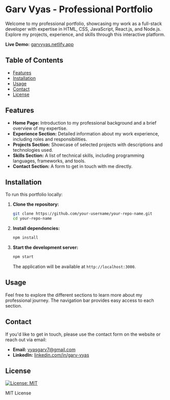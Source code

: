 # Garv Vyas - Professional Portfolio

Welcome to my professional portfolio, showcasing my work as a full-stack developer with expertise in HTML, CSS, JavaScript, React.js, and Node.js. Explore my projects, experience, and skills through this interactive platform.

**Live Demo:** [garvvyas.netlify.app](https://garvvyas.netlify.app)

## Table of Contents

- [Features](#features)
- [Installation](#installation)
- [Usage](#usage)
- [Contact](#contact)
- [License](#license)

## Features

- **Home Page:** Introduction to my professional background and a brief overview of my expertise.
- **Experience Section:** Detailed information about my work experience, including roles and responsibilities.
- **Projects Section:** Showcase of selected projects with descriptions and technologies used.
- **Skills Section:** A list of technical skills, including programming languages, frameworks, and tools.
- **Contact Section:** A form to get in touch with me directly.

## Installation

To run this portfolio locally:

1. **Clone the repository:**

   ```bash
   git clone https://github.com/your-username/your-repo-name.git
   cd your-repo-name
   ```

2. **Install dependencies:**

   ```bash
   npm install
   ```

3. **Start the development server:**

   ```bash
   npm start
   ```

   The application will be available at `http://localhost:3000`.

## Usage

Feel free to explore the different sections to learn more about my professional journey. The navigation bar provides easy access to each section.

## Contact

If you'd like to get in touch, please use the contact form on the website or reach out via email:

- **Email:** vyasgarv7@gmail.com
- **LinkedIn:** [linkedin.com/in/garv-vyas](https://www.linkedin.com/in/garv-vyas)

## License

[![License: MIT](https://img.shields.io/badge/License-MIT-yellow.svg)](https://opensource.org/licenses/MIT)

MIT License
